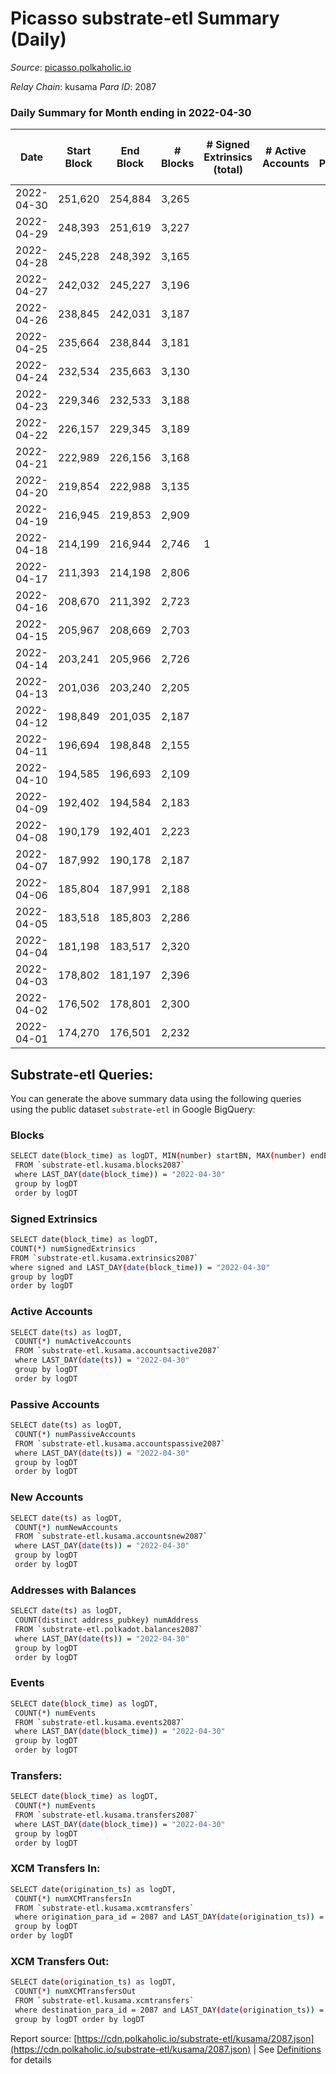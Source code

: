 # Picasso substrate-etl Summary (Daily)

_Source_: [picasso.polkaholic.io](https://picasso.polkaholic.io)

*Relay Chain*: kusama
*Para ID*: 2087



### Daily Summary for Month ending in 2022-04-30


| Date | Start Block | End Block | # Blocks | # Signed Extrinsics (total) | # Active Accounts | # Passive | # New | # Addresses with Balances | # Events | # Transfers | # XCM Transfers In | # XCM Transfers Out | Issues | 
| ---- | ----------- | --------- | -------- | --------------------------- | ----------------- | --------- | ----- | ------------------------- | -------- | ----------- | ------------------ | ------------------- | ------ |
| 2022-04-30 | 251,620 | 254,884 | 3,265 |  |  |  |  | 8 | 6,535 |   |   |   |  |
| 2022-04-29 | 248,393 | 251,619 | 3,227 |  |  |  |  | 8 | 6,456 |   |   |   |  |
| 2022-04-28 | 245,228 | 248,392 | 3,165 |  |  |  |  | 8 | 6,331 |   |   |   |  |
| 2022-04-27 | 242,032 | 245,227 | 3,196 |  |  |  |  | 8 | 6,394 |   |   |   |  |
| 2022-04-26 | 238,845 | 242,031 | 3,187 |  |  |  |  | 8 | 6,376 |   |   |   |  |
| 2022-04-25 | 235,664 | 238,844 | 3,181 |  |  |  |  | 8 | 6,364 |   |   |   |  |
| 2022-04-24 | 232,534 | 235,663 | 3,130 |  |  |  |  | 8 | 6,261 |   |   |   |  |
| 2022-04-23 | 229,346 | 232,533 | 3,188 |  |  |  |  | 8 | 6,378 |   |   |   |  |
| 2022-04-22 | 226,157 | 229,345 | 3,189 |  |  |  |  | 8 | 6,380 |   |   |   |  |
| 2022-04-21 | 222,989 | 226,156 | 3,168 |  |  |  |  | 8 | 6,338 |   |   |   |  |
| 2022-04-20 | 219,854 | 222,988 | 3,135 |  |  |  |  | 8 | 6,271 |   |   |   |  |
| 2022-04-19 | 216,945 | 219,853 | 2,909 |  |  |  |  | 8 | 5,820 |   |   |   |  |
| 2022-04-18 | 214,199 | 216,944 | 2,746 | 1 |  |  |  | 8 | 5,499 |   |   |   |  |
| 2022-04-17 | 211,393 | 214,198 | 2,806 |  |  |  |  | 8 | 5,613 |   |   |   |  |
| 2022-04-16 | 208,670 | 211,392 | 2,723 |  |  |  |  | 8 | 5,448 |   |   |   |  |
| 2022-04-15 | 205,967 | 208,669 | 2,703 |  |  |  |  | 8 | 5,407 |   |   |   |  |
| 2022-04-14 | 203,241 | 205,966 | 2,726 |  |  |  |  | 8 | 5,454 |   |   |   |  |
| 2022-04-13 | 201,036 | 203,240 | 2,205 |  |  |  |  | 8 | 4,414 |   |   |   |  |
| 2022-04-12 | 198,849 | 201,035 | 2,187 |  |  |  |  | 8 | 4,375 |   |   |   |  |
| 2022-04-11 | 196,694 | 198,848 | 2,155 |  |  |  |  | 8 | 4,311 |   |   |   |  |
| 2022-04-10 | 194,585 | 196,693 | 2,109 |  |  |  |  | 8 | 4,219 |   |   |   |  |
| 2022-04-09 | 192,402 | 194,584 | 2,183 |  |  |  |  | 8 | 4,368 |   |   |   |  |
| 2022-04-08 | 190,179 | 192,401 | 2,223 |  |  |  |  | 8 | 4,447 |   |   |   |  |
| 2022-04-07 | 187,992 | 190,178 | 2,187 |  |  |  |  | 8 | 4,375 |   |   |   |  |
| 2022-04-06 | 185,804 | 187,991 | 2,188 |  |  |  |  | 8 | 4,377 |   |   |   |  |
| 2022-04-05 | 183,518 | 185,803 | 2,286 |  |  |  |  | 8 | 4,574 |   |   |   |  |
| 2022-04-04 | 181,198 | 183,517 | 2,320 |  |  |  |  | 8 | 4,641 |   |   |   |  |
| 2022-04-03 | 178,802 | 181,197 | 2,396 |  |  |  |  | 8 | 4,793 |   |   |   |  |
| 2022-04-02 | 176,502 | 178,801 | 2,300 |  |  |  |  | 8 | 4,601 |   |   |   |  |
| 2022-04-01 | 174,270 | 176,501 | 2,232 |  |  |  |  | 8 | 4,466 |   |   |   |  |

## Substrate-etl Queries:
You can generate the above summary data using the following queries using the public dataset `substrate-etl` in Google BigQuery:

### Blocks
```bash
SELECT date(block_time) as logDT, MIN(number) startBN, MAX(number) endBN, COUNT(*) numBlocks 
 FROM `substrate-etl.kusama.blocks2087`  
 where LAST_DAY(date(block_time)) = "2022-04-30" 
 group by logDT 
 order by logDT
```

### Signed Extrinsics
```bash
SELECT date(block_time) as logDT, 
COUNT(*) numSignedExtrinsics 
FROM `substrate-etl.kusama.extrinsics2087`  
where signed and LAST_DAY(date(block_time)) = "2022-04-30" 
group by logDT 
order by logDT
```

### Active Accounts
```bash
SELECT date(ts) as logDT, 
 COUNT(*) numActiveAccounts 
 FROM `substrate-etl.kusama.accountsactive2087` 
 where LAST_DAY(date(ts)) = "2022-04-30" 
 group by logDT 
 order by logDT
```

### Passive Accounts
```bash
SELECT date(ts) as logDT, 
 COUNT(*) numPassiveAccounts 
 FROM `substrate-etl.kusama.accountspassive2087` 
 where LAST_DAY(date(ts)) = "2022-04-30" 
 group by logDT 
 order by logDT
```

### New Accounts
```bash
SELECT date(ts) as logDT, 
 COUNT(*) numNewAccounts 
 FROM `substrate-etl.kusama.accountsnew2087` 
 where LAST_DAY(date(ts)) = "2022-04-30" 
 group by logDT
 order by logDT
```

### Addresses with Balances
```bash
SELECT date(ts) as logDT,
 COUNT(distinct address_pubkey) numAddress 
 FROM `substrate-etl.polkadot.balances2087` 
 where LAST_DAY(date(ts)) = "2022-04-30" 
 group by logDT 
 order by logDT
```

### Events
```bash
SELECT date(block_time) as logDT, 
 COUNT(*) numEvents 
 FROM `substrate-etl.kusama.events2087` 
 where LAST_DAY(date(block_time)) = "2022-04-30" 
 group by logDT 
 order by logDT
```

### Transfers:
```bash
SELECT date(block_time) as logDT, 
 COUNT(*) numEvents 
 FROM `substrate-etl.kusama.transfers2087` 
 where LAST_DAY(date(block_time)) = "2022-04-30" 
 group by logDT 
 order by logDT
```

### XCM Transfers In:
```bash
SELECT date(origination_ts) as logDT, 
 COUNT(*) numXCMTransfersIn 
 FROM `substrate-etl.kusama.xcmtransfers` 
 where origination_para_id = 2087 and LAST_DAY(date(origination_ts)) = "2022-04-30" 
 group by logDT 
order by logDT
```

### XCM Transfers Out:
```bash
SELECT date(origination_ts) as logDT, 
 COUNT(*) numXCMTransfersOut 
 FROM `substrate-etl.kusama.xcmtransfers` 
 where destination_para_id = 2087 and LAST_DAY(date(origination_ts)) = "2022-04-30" 
 group by logDT order by logDT
```


Report source: [https://cdn.polkaholic.io/substrate-etl/kusama/2087.json](https://cdn.polkaholic.io/substrate-etl/kusama/2087.json) | See [Definitions](/DEFINITIONS.md) for details
